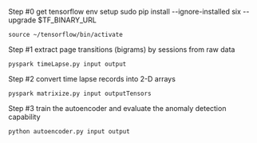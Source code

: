 Step #0 get tensorflow env setup 
sudo pip install --ignore-installed six --upgrade $TF_BINARY_URL 
```
source ~/tensorflow/bin/activate 
```
Step #1 extract page transitions (bigrams) by sessions from raw data
```
pyspark timeLapse.py input output
```
Step #2 convert time lapse records into 2-D arrays 
```
pyspark matrixize.py input outputTensors
```

Step #3 train the autoencoder and evaluate the anomaly detection capability
```
python autoencoder.py input output
```

